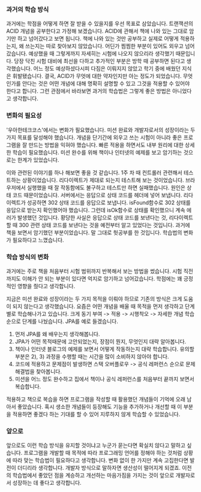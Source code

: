  
### 과거의 학습 방식

과거에는 학점을 어떻게 하면 잘 받을 수 있을지를 우선 목표로 삼았습니다. 트랜잭션의 ACID 개념을 공부한다고 가정해 보겠습니다. ACID에 관해서 책에 나와 있는 그대로 암기만 하고 넘어갔다고 보면 됩니다. 책에 나와 있는 것만 공부하고 실제로 어떻게 적용하는지, 왜 쓰는지는 따로 찾아보지 않았습니다. 어딘가 찜찜한 부분이 있어도 외우고 넘어갔습니다. 예상했을 때 그렇게까지 자세히는 시험에 나오지 않으리라 생각했기 때문입니다. 당장 닥친 시험 대비에 최선을 다하고 추가적인 부분은 방학 때 공부하면 된다고 생각했습니다. 어느 정도 예상하셨다시피 다짐은 이뤄지지 않았고 학기 중에 배웠던 지식은 휘발됐습니다. 결국, ACID가 무엇에 대한 약자인지만 아는 정도가 되었습니다. 무엇인가를 안다는 것은 어떤 개념에 대해 명확히 설명할 수 있고 그것을 적용할 수 있어야 한다고 합니다. 그런 관점에서 바라보면 과거의 학습법은 그렇게 좋은 방법은 아니었다고 생각합니다. 


### 변화의 필요성

'우아한테크코스'에서는 변화가 필요했습니다. 미션 완료와 개발자로서의 성장이라는 두 가지 목표를 달성해야 했습니다. 개념을 단기간에 외우고 쓰는 시험이 아니라 좋은 프로그램을 잘 만드는 방법을 익혀야 했습니다. 빠른 적용을 하면서도 내부 원리에 대한 상세한 학습이 필요했습니다. 미션 완수를 위해 책이나 인터넷의 예제를 보고 암기하는 것으로는 한계가 있었습니다. 

이와 관련된 이야기를 하나 해보면 좋을 것 같습니다. 1주 차 때 컨트롤러 관련해서 테스트하는 상황이었습니다. 리다이렉트가 제대로 되는지 테스트해 보는 것이었습니다. 브라우저에서 실행했을 때 잘 작동함에도 불구하고 테스트만 하면 실패했습니다. 원인은 상태 코드 때문이었습니다. 서버에서는 응답으로 상태 코드를 헤더에 넣어 보냅니다. 리다이렉트가 성공하면 302 상태 코드를 응답으로 보냅니다. isFound함수로 302 상태를 응답으로 받는지 확인했어야 했습니다. 그런데 isOk함수로 상태를 확인했으니 계속 에러가 발생했던 것입니다. 황당한 사실은 응답으로 상태 코드를 보낸다는 것, 리다이렉트할 때 300 관련 상태 코드를 보낸다는 것을 예전부터 알고 있었다는 것입니다. 과거에 책을 보면서 암기했던 부분이었습니다. 말 그대로 헛공부를 한 것입니다. 학습법의 변화가 필요하다고 느꼈습니다.

### 학습 방식의 변화

과거에는 주로 책을 처음부터 시험 범위까지 반복해서 보는 방법을 썼습니다. 시험 직전까지도 이해가 안 되는 부분이 있다면 억지로 암기하고 넘어갔습니다. 학점에는 꽤 긍정적인 영향을 줬다고 생각합니다.  

지금은 미션 완료와 성장이라는 두 가지 목적을 이뤄야 하므로 기존의 방식은 크게 도움이 되지 않는다고 생각했습니다. 요즘은 어떤 개념을 배울 때 목적을 먼저 생각하고 단계별로 학습해나가고 있습니다. 크게 동기 부여 -> 적용 -> 시행착오 -> 자세한 개념 학습 순으로 단계를 나눴습니다. JPA를 예로 들겠습니다.
1) 먼저 JPA를 왜 배우는지 생각해봅니다.
2) JPA가 어떤 목적때문에 고안되었는지, 장점이 뭔지, 무엇인지 대략 알아봅니다. 
3) 책이나 인터넷 블로그의 예제를 보면서 어떻게 작동하는지 대략 학습합니다. 유의할 부분은 2), 3) 과정을 수행할 때는 시간을 많이 소비하지 않아야 합니다. 
4) 코드에 적용하고 문제점이 발생하면 스택 오버플로우 -> 공식 레퍼런스 순으로 문제 해결법을 찾아봅니다. 
5) 미션을 어느 정도 완수하고 집에서 책이나 공식 레퍼런스를 처음부터 끝까지 보면서 복습합니다.  

적용하고 책으로 복습을 하면 프로그램을 작성할 때 활용했던 개념들이 기억에 오래 남아서 좋았습니다. 혹시 생소한 개념들이 등장해도 기능을 추가하거나 개선할 때 이 부분을 적용하면 좋겠다 하는 기대를 할 수 있어 지루하지 않게 학습할 수 있었습니다.      

### 앞으로 

앞으로도 이런 학습 방식을 유지할 것이냐고 누군가 묻는다면 확실치 않다고 말하고 싶습니다. 프로그램을 개발할 때 목적에 따라 프로그래밍 언어를 정해야 하는 것처럼 상황에 따라 맞는 학습법이 필요하다고 생각합니다. 변화 없이 한 가지만 계속 고집한다면 발전이 더디리라 생각합니다. 개발자 방식으로 말하자면 생산성이 떨어지게 되겠죠. 이전의 학습법에서 좋았던 점을 계승하고 개선하는 마음가짐을 가지는 것이 앞으로 개발자로서 성장하는 데 좋다고 생각합니다.  
